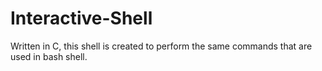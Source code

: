 # Interactive-Shell
Written in C, this shell is created to perform the same commands that are used in bash shell.
